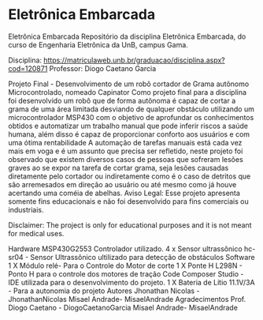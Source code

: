 # Eletrônica Embarcada

Eletrônica Embarcada
Repositório da disciplina Eletrônica Embarcada, do curso de Engenharia Eletrônica da UnB, campus Gama.

Disciplina: https://matriculaweb.unb.br/graduacao/disciplina.aspx?cod=120871
Professor: Diogo Caetano Garcia

Projeto Final - Desenvolvimento de um robô cortador de Grama autônomo Microcontrolado, nomeado Capinator 
Como projeto final para a disciplina foi desenvolvido um robô que de forma autônoma é capaz de cortar a grama de uma área limitada desviando de qualquer obstáculo utilizando um microcontrolador MSP430 com o objetivo de aprofundar os conhecimentos obtidos e automatizar um trabalho manual que pode inferir riscos a saúde humana, além disso é capaz de proporcionar conforto aos usuários e com uma ótima rentabilidade 
A automação de tarefas manuais está cada vez mais em voga e é um assunto que precisa ser refletido, neste projeto foi observado que existem diversos casos de pessoas que sofreram lesões graves ao se expor na tarefa de cortar grama, seja lesões causadas diretamente pelo cortador ou indiretamente como é o caso de detritos que são arremesados em direção ao usuário ou até mesmo como já houve acertando uma coméia de abelhas.
Aviso Legal: Esse projeto apresenta somente fins educacionais e não foi desenvolvido para fins comerciais ou industriais.

Disclaimer: The project is only for educational purposes and it is not meant for medical uses.

Hardware
MSP430G2553 Controlador utilizado.
4 x Sensor ultrassônico hc-sr04 - Sensor Ultrassônico ultilizado para detecção de obstáculos
Software
1 X Módulo relé- Para o Controle do Motor de corte
1 X Ponte H L298N - Ponto H para o controle dos motores de tração
Code Composer Studio - IDE utilizada para o desenvolvimento do projeto.
1 X Bateria de Lítio 11.1V/3A - Para a autonomia do projeto
Autores
Jhonathan Nicolas - JhonathanNicolas
Misael Andrade-  MisaelAndrade
Agradecimentos
Prof. Diogo Caetano - DiogoCaetanoGarcia
Misael Andrade-  MisaelAndrade
